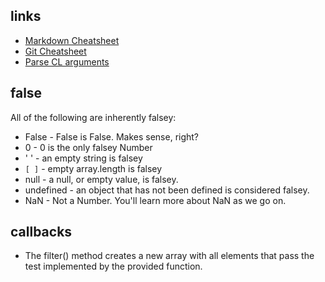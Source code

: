 ## links
* [Markdown Cheatsheet](https://github.com/adam-p/markdown-here/wiki/Markdown-Cheatsheet)
* [Git Cheatsheet](https://docs.google.com/document/d/159Vwi19JGtYvsiimW4KBMaoDU4M7Qk6u3C4NJbFYdKE/edit)
* [Parse CL arguments](https://web.archive.org/web/20160420012028/https://docs.nodejitsu.com/articles/command-line/how-to-parse-command-line-arguments)

## false
All of the following are inherently falsey:
* False - False is False. Makes sense, right?
* 0 - 0 is the only falsey Number
* ' ' - an empty string is falsey
* `[ ]` - empty array.length is falsey
* null - a null, or empty value, is falsey.
* undefined - an object that has not been defined is considered falsey.
* NaN - Not a Number. You'll learn more about NaN as we go on.

## callbacks
* The filter() method creates a new array with all elements that pass the test implemented by the provided function.

